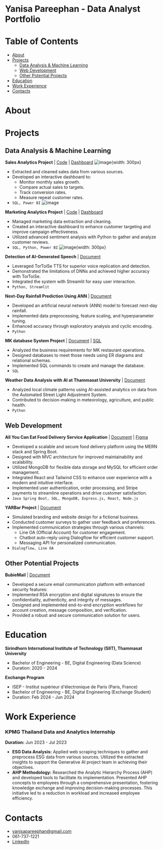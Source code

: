 # Yanisa Pareephan - Data Analyst Portfolio

# Table of Contents
- [About](#About)
- [Projects](#Projects)
  - [Data Analysis & Machine Learning](#data-analysis--machine-learning)
  - [Web Development](#Web-Development)
  - [Other Potential Projects](#Other-Potential-Projects)
- [Education](#Education)
- [Work Experience](#Work-Experience)
- [Contacts](#Contacts)
# About

# Projects
## Data Analysis & Machine Learning
**Sales Analytics Project** | 
[Code](https://github.com/pearcodespace/portfolio/tree/a7879e85330ace44e7ddf59d0a5245b8021436dc/Sales%20Analytics) | 
[Dashboard](https://github.com/pearcodespace/portfolio/blob/2fdc6a0928d866284e8b880478085a641ce96a9e/Sales%20Analytics/Sales%20Analytics.pbix)
![image](https://github.com/user-attachments/assets/a3816596-99e4-4c4f-8b22-45179093a067){width: 300px}
* Extracted and cleaned sales data from various sources. 
* Developed an interactive dashboard to:
    * Monitor monthly sales growth.
    * Compare actual sales to targets.
    * Track conversion rates.
    * Measure repeat customer rates.
* `SQL, Power BI`
  ![image](https://github.com/user-attachments/assets/a3816596-99e4-4c4f-8b22-45179093a067)

**Marketing Analytics Project** | 
[Code](https://github.com/pearcodespace/portfolio/tree/a7879e85330ace44e7ddf59d0a5245b8021436dc/Marketing%20Analytics) | 
[Dashboard](https://github.com/pearcodespace/portfolio/blob/2fdc6a0928d866284e8b880478085a641ce96a9e/Marketing%20Analytics/Marketing%20Analytics.pbix)
* Managed marketing data extraction and cleaning.
* Created an interactive dashboard to enhance customer targeting and improve campaign effectiveness.
* Utilized advanced sentiment analysis with Python to gather and analyze customer reviews.
* `SQL, Python, Power BI`
  ![image](https://github.com/user-attachments/assets/75b41698-72dc-44b1-8a12-16482a8a54fa){width: 300px}
  
**Detection of AI-Generated Speech** | 
[Document](https://docs.google.com/document/d/1DkTlKXliI2uG1Sg9tkB0aYTJ8YW2SeR9rYSS1f7etEo/edit?usp=sharing)
* Leveraged TorToiSe TTS for superior voice replication and detection.
* Demonstrated the limitations of DNNs and achieved higher accuracy with TorToiSe.
* Integrated the system with Streamlit for easy user interaction.
* `Python, Streamlit`
  
**Next-Day Rainfall Prediction Using ANN** | 
[Document](https://docs.google.com/document/d/1qGLO0NMACYwWtewJZd0w8J89HSlUCcFBqvuV0oPfPS8/edit?usp=sharing)
* Developed an artificial neural network (ANN) model to forecast next-day rainfall.
* Implemented data preprocessing, feature scaling, and hyperparameter tuning.
* Enhanced accuracy through exploratory analysis and cyclic encoding.
* `Python`

**MK database System Project** | 
[Document](https://www.canva.com/design/DAFS8idV3hM/QFRLZZbCOdRBlAwpkjKANA/view?utm_content=DAFS8idV3hM&utm_campaign=designshare&utm_medium=link2&utm_source=uniquelinks&utlId=h3b06b0dcee) | 
[SQL](https://docs.google.com/document/d/1B-ag135KYoGyZ3_le58keGhLy1LFEsJDXg-64GOaK-w/edit?usp=sharing)
* Analyzed the business requirements for MK restaurant operations.
* Designed databases to meet those needs using ER diagrams and relational schemas.
* Implemented SQL commands to create and manage the database.
* `SQL`
  
**Weather Data Analysis with AI at Thammasat University** | 
[Document](https://www.canva.com/design/DAFfnkrXsYw/mJudmQpIQy4l020O5VbXqg/view?utm_content=DAFfnkrXsYw&utm_campaign=designshare&utm_medium=link2&utm_source=uniquelinks&utlId=h2a86437cd2)
* Analyzed local climate patterns using AI-assisted analytics on data from the Automated Street Light Adjustment System.
* Contributed to decision-making in meteorology, agriculture, and public health.
* `Python`

## Web Development

**All You Can Eat Food Delivery Service Application** | 
[Document](https://docs.google.com/document/d/1PHK6JxtPpdR_9tBdKWQiF-y8_5WbsTgI11KKrFmYxC4/edit?usp=sharing) | 
[Figma](https://www.figma.com/design/UaXRAH4RNN11rbWwJD9pn9/food_delivery)
* Developed a scalable and secure food delivery platform using the MERN stack and Spring Boot.
* Designed with MVC architecture for improved maintainability and scalability.
* Utilized MongoDB for flexible data storage and MySQL for efficient order management.
* Integrated React and Tailwind CSS to enhance user experience with a modern and intuitive interface.
* Implemented user authentication, order processing, and Stripe payments to streamline operations and drive customer satisfaction.
* `Java Spring Boot, SQL, MongoDB, Express.js, React, Node.js`

**YARBar Project** | 
[Document](https://www.canva.com/design/DAFeAl5xz0g/K7uXR8Z_whXOo9iWTyrqzQ/view?utm_content=DAFeAl5xz0g&utm_campaign=designshare&utm_medium=link2&utm_source=uniquelinks&utlId=h67febcd987)
* Simulated branding and website design for a fictional business.
* Conducted customer surveys to gather user feedback and preferences.
* Implemented communication strategies through various channels:
    * Line OA (Official Account) for customer engagement.
    * Chatbot auto-reply using Dialogflow for efficient customer support.
    * Messaging API for personalized communication.
* `Dialogflow, Line OA`

## Other Potential Projects

**BubieMail** | 
[Document](https://drive.google.com/file/d/1L0exq4CfIZQ4GXT_EZNUcMiFKxx2eoXo/view?usp=sharing)
* Developed a secure email communication platform with enhanced security features:
* Implemented RSA encryption and digital signatures to ensure the confidentiality, authenticity, and integrity of messages.
* Designed and implemented end-to-end encryption workflows for account creation, message composition, and verification.
* Provided a robust and secure communication solution for users.

# Education
**Sirindhorn International Institute of Technology (SIIT), Thammasat University**
* Bachelor of Engineering - BE, Digital Engineering (Data Science)
* Duration: 2020 - 2024

**Exchange Program**
* ISEP - Institut supérieur d'électronique de Paris (Paris, France)
* Bachelor of Engineering - BE, Digital Engineering (Exchange Student)
* Duration: Feb 2024 - Jun 2024

# Work Experience
### KPMG Thailand Data and Analytics Internship

**Duration:** Jun 2023 - Jul 2023

* **ESG Data Analysis:** Applied web scraping techniques to gather and preprocess ESG data from various sources. Utilized the extracted insights to support the Generative AI project team in achieving their objectives.
* **AHP Methodology:** Researched the Analytic Hierarchy Process (AHP) and developed tools to facilitate its implementation. Presented AHP concepts to employees through a comprehensive presentation, fostering knowledge exchange and improving decision-making processes. This initiative led to a reduction in workload and increased employee efficiency.

# Contacts
* yanisapareephan@gmail.com
* 061-737-1221
* [LinkedIn](https://www.linkedin.com/in/yanisa-pareephan-5a4552270)
